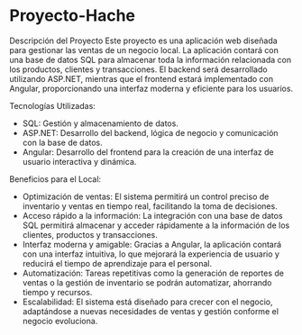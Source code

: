 # Proyecto-Hache
Descripción del Proyecto
Este proyecto es una aplicación web diseñada para gestionar las ventas de un negocio local. La aplicación contará con una base de datos SQL para almacenar toda la información relacionada con los productos, clientes y transacciones. El backend será desarrollado utilizando ASP.NET, mientras que el frontend estará implementado con Angular, proporcionando una interfaz moderna y eficiente para los usuarios.

Tecnologías Utilizadas:
* SQL: Gestión y almacenamiento de datos.
* ASP.NET: Desarrollo del backend, lógica de negocio y comunicación con la base de datos.
* Angular: Desarrollo del frontend para la creación de una interfaz de usuario interactiva y dinámica.

Beneficios para el Local:
* Optimización de ventas: El sistema permitirá un control preciso de inventario y ventas en tiempo real, facilitando la toma de decisiones.
* Acceso rápido a la información: La integración con una base de datos SQL permitirá almacenar y acceder rápidamente a la información de los clientes, productos y transacciones.
* Interfaz moderna y amigable: Gracias a Angular, la aplicación contará con una interfaz intuitiva, lo que mejorará la experiencia de usuario y reducirá el tiempo de aprendizaje para el personal.
* Automatización: Tareas repetitivas como la generación de reportes de ventas o la gestión de inventario se podrán automatizar, ahorrando tiempo y recursos.
* Escalabilidad: El sistema está diseñado para crecer con el negocio, adaptándose a nuevas necesidades de ventas y gestión conforme el negocio evoluciona.


